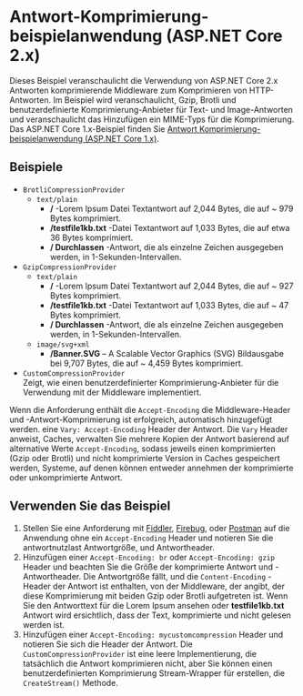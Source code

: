 # <a name="response-compression-sample-application-aspnet-core-2x"></a>Antwort-Komprimierung-beispielanwendung (ASP.NET Core 2.x)

Dieses Beispiel veranschaulicht die Verwendung von ASP.NET Core 2.x Antworten komprimierende Middleware zum Komprimieren von HTTP-Antworten. Im Beispiel wird veranschaulicht, Gzip, Brotli und benutzerdefinierte Komprimierung-Anbieter für Text- und Image-Antworten und veranschaulicht das Hinzufügen ein MIME-Typs für die Komprimierung. Das ASP.NET Core 1.x-Beispiel finden Sie [Antwort Komprimierung-beispielanwendung (ASP.NET Core 1.x)](https://github.com/aspnet/AspNetCore.Docs/tree/master/aspnetcore/performance/response-compression/samples/1.x).

## <a name="examples-in-this-sample"></a>Beispiele

* `BrotliCompressionProvider`
  * `text/plain`
    * **/** -Lorem Ipsum Datei Textantwort auf 2,044 Bytes, die auf ~ 979 Bytes komprimiert.
    * **/testfile1kb.txt** -Datei Textantwort auf 1,033 Bytes, die auf etwa 36 Bytes komprimiert.
    * **/ Durchlassen** -Antwort, die als einzelne Zeichen ausgegeben werden, in 1-Sekunden-Intervallen.
* `GzipCompressionProvider`
  * `text/plain`
    * **/** -Lorem Ipsum Datei Textantwort auf 2,044 Bytes, die auf ~ 927 Bytes komprimiert.
    * **/testfile1kb.txt** -Datei Textantwort auf 1,033 Bytes, die auf ~ 47 Bytes komprimiert.
    * **/ Durchlassen** -Antwort, die als einzelne Zeichen ausgegeben werden, in 1-Sekunden-Intervallen.
  * `image/svg+xml`
    * **/Banner.SVG** – A Scalable Vector Graphics (SVG) Bildausgabe bei 9,707 Bytes, die auf ~ 4,459 Bytes komprimiert.
* `CustomCompressionProvider`<br>Zeigt, wie einen benutzerdefinierter Komprimierung-Anbieter für die Verwendung mit der Middleware implementiert.

Wenn die Anforderung enthält die `Accept-Encoding` die Middleware-Header und -Antwort-Komprimierung ist erfolgreich, automatisch hinzugefügt werden. eine `Vary: Accept-Encoding` Header der Antwort. Die `Vary` Header anweist, Caches, verwalten Sie mehrere Kopien der Antwort basierend auf alternative Werte `Accept-Encoding`, sodass jeweils einen komprimierten (Gzip oder Brotli) und nicht komprimierte Version in Caches gespeichert werden, Systeme, auf denen können entweder annehmen der komprimierte oder unkomprimierte Antwort.

## <a name="use-the-sample"></a>Verwenden Sie das Beispiel

1. Stellen Sie eine Anforderung mit [Fiddler](http://www.telerik.com/fiddler), [Firebug](http://getfirebug.com/), oder [Postman](https://www.getpostman.com/) auf die Anwendung ohne ein `Accept-Encoding` Header und notieren Sie die antwortnutzlast Antwortgröße, und Antwortheader.
1. Hinzufügen einer `Accept-Encoding: br` oder `Accept-Encoding: gzip` Header und beachten Sie die Größe der komprimierte Antwort und -Antwortheader. Die Antwortgröße fällt, und die `Content-Encoding` -Header der Antwort ist enthalten, von der Middleware, der angibt, der diese Komprimierung mit beiden Gzip oder Brotli aufgetreten ist. Wenn Sie den Antworttext für die Lorem Ipsum ansehen oder **testfile1kb.txt** Antwort wird ersichtlich, dass der Text, komprimierte und nicht gelesen werden ist.
1. Hinzufügen einer `Accept-Encoding: mycustomcompression` Header und notieren Sie sich die Header der Antwort. Die `CustomCompressionProvider` ist eine leere Implementierung, die tatsächlich die Antwort komprimieren nicht, aber Sie können einen benutzerdefinierten Komprimierung Stream-Wrapper für erstellen, die `CreateStream()` Methode.
